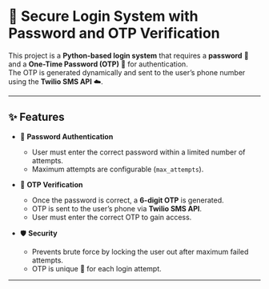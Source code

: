 # 🔐 Secure Login System with Password and OTP Verification

This project is a **Python-based login system** that requires a **password** 🔑 and a **One-Time Password (OTP)** 📲 for authentication.  
The OTP is generated dynamically and sent to the user’s phone number using the **Twilio SMS API** ☁️.

---

## ✨ Features

- 🔑 **Password Authentication**
  - User must enter the correct password within a limited number of attempts.
  - Maximum attempts are configurable (`max_attempts`).

- 📲 **OTP Verification**
  - Once the password is correct, a **6-digit OTP** is generated.
  - OTP is sent to the user’s phone via **Twilio SMS API**.
  - User must enter the correct OTP to gain access.

- 🛡️ **Security**
  - Prevents brute force by locking the user out after maximum failed attempts.
  - OTP is unique 🔢 for each login attempt.

---


